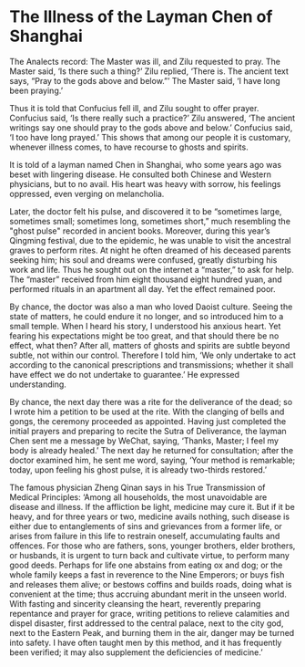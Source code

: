 # The Illness of the Layman Chen of Shanghai

The Analects record: The Master was ill, and Zilu requested to pray. The Master said, ‘Is there such a thing?’ Zilu replied, ‘There is. The ancient text says, “Pray to the gods above and below.”’ The Master said, ‘I have long been praying.’

Thus it is told that Confucius fell ill, and Zilu sought to offer prayer. Confucius said, ‘Is there really such a practice?’ Zilu answered, ‘The ancient writings say one should pray to the gods above and below.’ Confucius said, ‘I too have long prayed.’ This shows that among our people it is customary, whenever illness comes, to have recourse to ghosts and spirits.

It is told of a layman named Chen in Shanghai, who some years ago was beset with lingering disease. He consulted both Chinese and Western physicians, but to no avail. His heart was heavy with sorrow, his feelings oppressed, even verging on melancholia.

Later, the doctor felt his pulse, and discovered it to be “sometimes large, sometimes small; sometimes long, sometimes short,” much resembling the "ghost pulse" recorded in ancient books. Moreover, during this year’s Qingming festival, due to the epidemic, he was unable to visit the ancestral graves to perform rites. At night he often dreamed of his deceased parents seeking him; his soul and dreams were confused, greatly disturbing his work and life. Thus he sought out on the internet a “master,” to ask for help. The “master” received from him eight thousand eight hundred yuan, and performed rituals in an apartment all day. Yet the effect remained poor.

By chance, the doctor was also a man who loved Daoist culture. Seeing the state of matters, he could endure it no longer, and so introduced him to a small temple. When I heard his story, I understood his anxious heart. Yet fearing his expectations might be too great, and that should there be no effect, what then? After all, matters of ghosts and spirits are subtle beyond subtle, not within our control. Therefore I told him, ‘We only undertake to act according to the canonical prescriptions and transmissions; whether it shall have effect we do not undertake to guarantee.’ He expressed understanding.

By chance, the next day there was a rite for the deliverance of the dead; so I wrote him a petition to be used at the rite. With the clanging of bells and gongs, the ceremony proceeded as appointed. Having just completed the initial prayers and preparing to recite the Sutra of Deliverance, the layman Chen sent me a message by WeChat, saying, ‘Thanks, Master; I feel my body is already healed.’ The next day he returned for consultation; after the doctor examined him, he sent me word, saying, ‘Your method is remarkable; today, upon feeling his ghost pulse, it is already two-thirds restored.’

The famous physician Zheng Qinan says in his True Transmission of Medical Principles: ‘Among all households, the most unavoidable are disease and illness. If the affliction be light, medicine may cure it. But if it be heavy, and for three years or two, medicine avails nothing, such disease is either due to entanglements of sins and grievances from a former life, or arises from failure in this life to restrain oneself, accumulating faults and offences. For those who are fathers, sons, younger brothers, elder brothers, or husbands, it is urgent to turn back and cultivate virtue, to perform many good deeds. Perhaps for life one abstains from eating ox and dog; or the whole family keeps a fast in reverence to the Nine Emperors; or buys fish and releases them alive; or bestows coffins and builds roads, doing what is convenient at the time; thus accruing abundant merit in the unseen world. With fasting and sincerity cleansing the heart, reverently preparing repentance and prayer for grace, writing petitions to relieve calamities and dispel disaster, first addressed to the central palace, next to the city god, next to the Eastern Peak, and burning them in the air, danger may be turned into safety. I have often taught men by this method, and it has frequently been verified; it may also supplement the deficiencies of medicine.’
